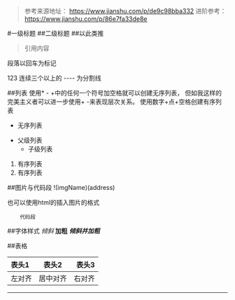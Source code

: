 >参考来源地址： https://www.jianshu.com/p/de9c98bba332
>进阶参考： https://www.jianshu.com/p/86e7fa33de8e

#一级标题
##二级标题
##以此类推

> 引用内容

 段落以回车为标记
 
123
连续三个以上的 ---- 为分割线 
 
 ##列表 
 使用* - +中的任何一个符号加空格就可以创建无序列表，
 但如我这样的完美主义者可以进一步使用+ -来表现层次关系。
 使用数字+点+空格创建有序列表

* 无序列表

+ 父级列表
    - 子级列表
    
1. 有序列表
2. 有序列表

##图片与代码段
!(imgName)(address)

也可以使用html的插入图片的格式

```$xslt
    代码段
```

##字体样式
*倾斜*
**加粗**
***倾斜并加粗***

##表格

表头1|表头2|表头3
:----|:-----:|-----:
左对齐|居中对齐|右对齐

***